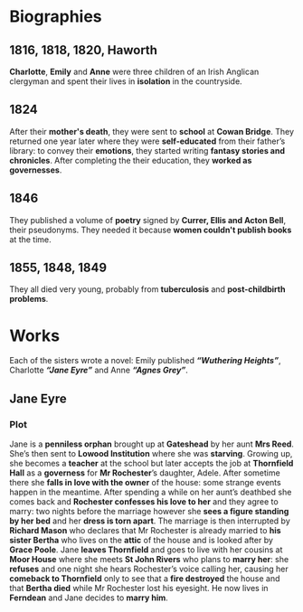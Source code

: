 # Biographies
## 1816, 1818, 1820, Haworth
**Charlotte**, **Emily** and **Anne** were three children of an Irish Anglican clergyman and spent their lives in **isolation** in the countryside.
## 1824
After their **mother's death**, they were sent to **school** at **Cowan Bridge**. They returned one year later where they were **self-educated** from their father’s library: to convey their **emotions**, they started writing **fantasy stories and chronicles**. After completing the their education, they **worked as governesses**.
## 1846
They published a volume of **poetry** signed by **Currer, Ellis and Acton Bell**, their pseudonyms. They needed it because **women couldn't publish books** at the time.
## 1855, 1848, 1849
They all died very young, probably from **tuberculosis** and **post-childbirth problems**.
# Works
Each of the sisters wrote a novel: Emily published ***“Wuthering Heights”***, Charlotte ***“Jane Eyre”*** and Anne ***“Agnes Grey”***.
## Jane Eyre
### Plot
Jane is a **penniless orphan** brought up at **Gateshead** by her aunt **Mrs Reed**. She’s then sent to **Lowood Institution** where she was **starving**. Growing up, she becomes a **teacher** at the school but later accepts the job at **Thornfield Hall** as a **governess** for **Mr Rochester**’s daughter, Adele. After sometime there she **falls in love with the owner** of the house: some strange events happen in the meantime. After spending a while on her aunt’s deathbed she comes back and **Rochester confesses his love to her** and they agree to marry: two nights before the marriage however she **sees a figure standing by her bed** and her **dress is torn apart**. The marriage is then interrupted by **Richard Mason** who declares that Mr Rochester is already married to **his sister Bertha** who lives on the **attic** of the house and is looked after by **Grace Poole**. Jane **leaves Thornfield** and goes to live with her cousins at **Moor House** where she meets **St John Rivers** who plans to **marry her**: she **refuses** and one night she hears Rochester’s voice calling her, causing her **comeback to Thornfield** only to see that a **fire destroyed** the house and that **Bertha died** while Mr Rochester lost his eyesight. He now lives in **Ferndean** and Jane decides to **marry him**.
